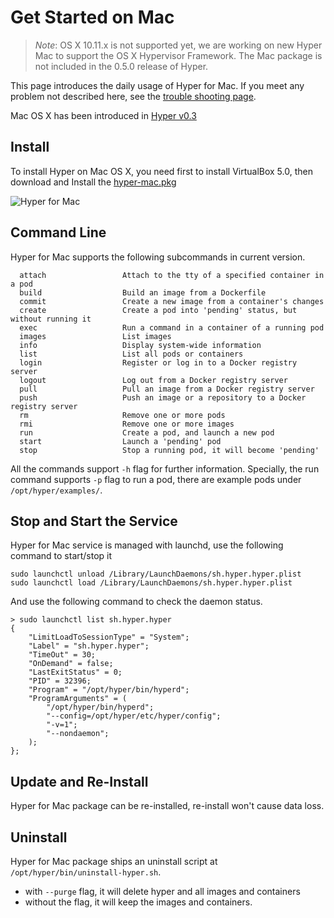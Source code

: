 # Get Started on Mac

> *Note*: OS X 10.11.x is not supported yet, we are working on new Hyper Mac to support the OS X Hypervisor Framework. The Mac package is not included in the 0.5.0 release of Hyper.

This page introduces the daily usage of Hyper for Mac. If you meet any problem not described here, see the [trouble shooting page](../trouble_shooting/darwin.md).

Mac OS X has been introduced in [Hyper v0.3](https://docs.hyper.sh/release_notes/v0.3.html)

## Install

To install Hyper on Mac OS X, you need first to install VirtualBox 5.0, then download and Install the [hyper-mac.pkg](http://hyper-install.s3.amazonaws.com/hyper-mac.pkg)

![Hyper for Mac](https://trello-attachments.s3.amazonaws.com/55b62cf71a91815134fb04d1/620x438/1777c86bec3f4ca95ff9ff5eb8552c39/Install_Hyper_2015-07-30_00-50-54.png)

## Command Line

Hyper for Mac supports the following subcommands in current version.

	  attach                 Attach to the tty of a specified container in a pod
	  build                  Build an image from a Dockerfile
	  commit                 Create a new image from a container's changes
	  create                 Create a pod into 'pending' status, but without running it
	  exec                   Run a command in a container of a running pod
	  images                 List images
	  info                   Display system-wide information
	  list                   List all pods or containers
	  login                  Register or log in to a Docker registry server
	  logout                 Log out from a Docker registry server
	  pull                   Pull an image from a Docker registry server
	  push                   Push an image or a repository to a Docker registry server
	  rm                     Remove one or more pods
	  rmi                    Remove one or more images
	  run                    Create a pod, and launch a new pod
	  start                  Launch a 'pending' pod
	  stop                   Stop a running pod, it will become 'pending'

All the commands support `-h` flag for further information. Specially, the run command supports `-p` flag to run a pod, there are example pods under `/opt/hyper/examples/`.

## Stop and Start the Service

Hyper for Mac service is managed with launchd, use the following command to start/stop it

	sudo launchctl unload /Library/LaunchDaemons/sh.hyper.hyper.plist
	sudo launchctl load /Library/LaunchDaemons/sh.hyper.hyper.plist

And use the following command to check the daemon status.

	> sudo launchctl list sh.hyper.hyper
	{
		"LimitLoadToSessionType" = "System";
		"Label" = "sh.hyper.hyper";
		"TimeOut" = 30;
		"OnDemand" = false;
		"LastExitStatus" = 0;
		"PID" = 32396;
		"Program" = "/opt/hyper/bin/hyperd";
		"ProgramArguments" = (
			"/opt/hyper/bin/hyperd";
			"--config=/opt/hyper/etc/hyper/config";
			"-v=1";
			"--nondaemon";
		);
	};

## Update and Re-Install

Hyper for Mac package can be re-installed, re-install won't cause data loss.

## Uninstall

Hyper for Mac package ships an uninstall script at `/opt/hyper/bin/uninstall-hyper.sh`.

- with `--purge` flag, it will delete hyper and all images and containers
- without the flag, it will keep the images and containers.
